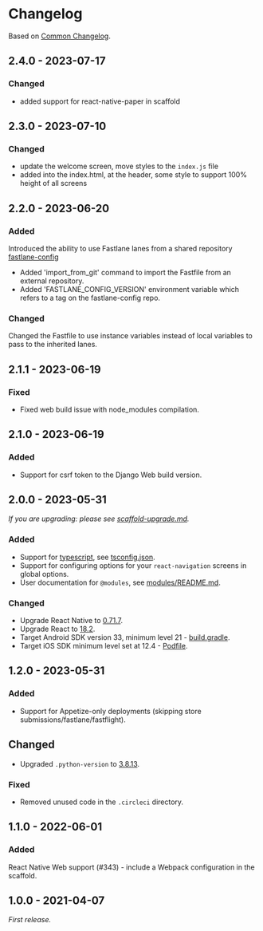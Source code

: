 # Changelog

Based on [Common Changelog](https://common-changelog.org/).

## 2.4.0 - 2023-07-17

### Changed

- added support for react-native-paper in scaffold


## 2.3.0 - 2023-07-10

### Changed

- update the welcome screen, move styles to the `index.js` file
- added into the index.html, at the header, some style to support 100% height of all screens

## 2.2.0 - 2023-06-20

### Added

Introduced the ability to use Fastlane lanes from a shared repository [fastlane-config](https://github.com/crowdbotics/fastlane-config)

- Added 'import_from_git' command to import the Fastfile from an external repository.
- Added 'FASTLANE_CONFIG_VERSION' environment variable which refers to a tag on the fastlane-config repo.

### Changed

Changed the Fastfile to use instance variables instead of local variables to pass to the inherited lanes.

## 2.1.1 - 2023-06-19

### Fixed

- Fixed web build issue with node_modules compilation.

## 2.1.0 - 2023-06-19

### Added

- Support for csrf token to the Django Web build version.

## 2.0.0 - 2023-05-31

_If you are upgrading: please see [scaffold-upgrade.md](/docs/scaffold-upgrade.md)._

### Added

- Support for [typescript](https://www.typescriptlang.org/), see [tsconfig.json](/scaffold/template/tsconfig.json).
- Support for configuring options for your `react-navigation` screens in global options.
- User documentation for `@modules`, see [modules/README.md](/scaffold/template/custom/modules/README.md).

### Changed

- Upgrade React Native to [0.71.7](https://github.com/facebook/react-native/releases/tag/v0.71.7).
- Upgrade React to [18.2](https://github.com/facebook/react/releases/tag/v18.2.0).
- Target Android SDK version 33, minimum level 21 - [build.gradle](/scaffold/template/android/build.gradle).
- Target iOS SDK minimum level set at 12.4 - [Podfile](/scaffold/template/ios/Podfile).

## 1.2.0 - 2023-05-31

### Added

- Support for Appetize-only deployments (skipping store submissions/fastlane/fastflight).

## Changed

- Upgraded `.python-version` to [3.8.13](https://www.python.org/downloads/release/python-3813/).

### Fixed

- Removed unused code in the `.circleci` directory.

## 1.1.0 - 2022-06-01

### Added

React Native Web support (#343) - include a Webpack configuration in the scaffold.

## 1.0.0 - 2021-04-07

_First release._
